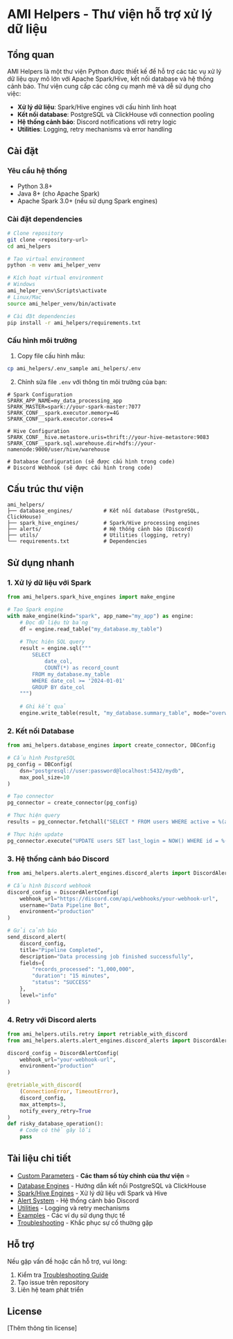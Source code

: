 # AMI Helpers - Thư viện hỗ trợ xử lý dữ liệu

## Tổng quan

AMI Helpers là một thư viện Python được thiết kế để hỗ trợ các tác vụ xử lý dữ liệu quy mô lớn với Apache Spark/Hive, kết nối database và hệ thống cảnh báo. Thư viện cung cấp các công cụ mạnh mẽ và dễ sử dụng cho việc:

- **Xử lý dữ liệu**: Spark/Hive engines với cấu hình linh hoạt
- **Kết nối database**: PostgreSQL và ClickHouse với connection pooling
- **Hệ thống cảnh báo**: Discord notifications với retry logic
- **Utilities**: Logging, retry mechanisms và error handling

## Cài đặt

### Yêu cầu hệ thống

- Python 3.8+
- Java 8+ (cho Apache Spark)
- Apache Spark 3.0+ (nếu sử dụng Spark engines)

### Cài đặt dependencies

```bash
# Clone repository
git clone <repository-url>
cd ami_helpers

# Tạo virtual environment
python -m venv ami_helper_venv

# Kích hoạt virtual environment
# Windows
ami_helper_venv\Scripts\activate
# Linux/Mac
source ami_helper_venv/bin/activate

# Cài đặt dependencies
pip install -r ami_helpers/requirements.txt
```

### Cấu hình môi trường

1. Copy file cấu hình mẫu:
```bash
cp ami_helpers/.env_sample ami_helpers/.env
```

2. Chỉnh sửa file `.env` với thông tin môi trường của bạn:
```env
# Spark Configuration
SPARK_APP_NAME=my_data_processing_app
SPARK_MASTER=spark://your-spark-master:7077
SPARK_CONF__spark.executor.memory=4G
SPARK_CONF__spark.executor.cores=4

# Hive Configuration
SPARK_CONF__hive.metastore.uris=thrift://your-hive-metastore:9083
SPARK_CONF__spark.sql.warehouse.dir=hdfs://your-namenode:9000/user/hive/warehouse

# Database Configuration (sẽ được cấu hình trong code)
# Discord Webhook (sẽ được cấu hình trong code)
```

## Cấu trúc thư viện

```
ami_helpers/
├── database_engines/          # Kết nối database (PostgreSQL, ClickHouse)
├── spark_hive_engines/        # Spark/Hive processing engines
├── alerts/                    # Hệ thống cảnh báo (Discord)
├── utils/                     # Utilities (logging, retry)
└── requirements.txt           # Dependencies
```

## Sử dụng nhanh

### 1. Xử lý dữ liệu với Spark

```python
from ami_helpers.spark_hive_engines import make_engine

# Tạo Spark engine
with make_engine(kind="spark", app_name="my_app") as engine:
    # Đọc dữ liệu từ bảng
    df = engine.read_table("my_database.my_table")
    
    # Thực hiện SQL query
    result = engine.sql("""
        SELECT 
            date_col,
            COUNT(*) as record_count
        FROM my_database.my_table 
        WHERE date_col >= '2024-01-01'
        GROUP BY date_col
    """)
    
    # Ghi kết quả
    engine.write_table(result, "my_database.summary_table", mode="overwrite")
```

### 2. Kết nối Database

```python
from ami_helpers.database_engines import create_connector, DBConfig

# Cấu hình PostgreSQL
pg_config = DBConfig(
    dsn="postgresql://user:password@localhost:5432/mydb",
    max_pool_size=10
)

# Tạo connector
pg_connector = create_connector(pg_config)

# Thực hiện query
results = pg_connector.fetchall("SELECT * FROM users WHERE active = %(active)s", {"active": True})

# Thực hiện update
pg_connector.execute("UPDATE users SET last_login = NOW() WHERE id = %(user_id)s", {"user_id": 123})
```

### 3. Hệ thống cảnh báo Discord

```python
from ami_helpers.alerts.alert_engines.discord_alerts import DiscordAlertConfig, send_discord_alert

# Cấu hình Discord webhook
discord_config = DiscordAlertConfig(
    webhook_url="https://discord.com/api/webhooks/your-webhook-url",
    username="Data Pipeline Bot",
    environment="production"
)

# Gửi cảnh báo
send_discord_alert(
    discord_config,
    title="Pipeline Completed",
    description="Data processing job finished successfully",
    fields={
        "records_processed": "1,000,000",
        "duration": "15 minutes",
        "status": "SUCCESS"
    },
    level="info"
)
```

### 4. Retry với Discord alerts

```python
from ami_helpers.utils.retry import retriable_with_discord
from ami_helpers.alerts.alert_engines.discord_alerts import DiscordAlertConfig

discord_config = DiscordAlertConfig(
    webhook_url="your-webhook-url",
    environment="production"
)

@retriable_with_discord(
    (ConnectionError, TimeoutError),
    discord_config,
    max_attempts=3,
    notify_every_retry=True
)
def risky_database_operation():
    # Code có thể gây lỗi
    pass
```

## Tài liệu chi tiết

- [Custom Parameters](docs/custom_parameters.md) - **Các tham số tùy chỉnh của thư viện** ⭐
- [Database Engines](docs/database_engines.md) - Hướng dẫn kết nối PostgreSQL và ClickHouse
- [Spark/Hive Engines](docs/spark_hive_engines.md) - Xử lý dữ liệu với Spark và Hive
- [Alert System](docs/alerts.md) - Hệ thống cảnh báo Discord
- [Utilities](docs/utils.md) - Logging và retry mechanisms
- [Examples](docs/examples.md) - Các ví dụ sử dụng thực tế
- [Troubleshooting](docs/troubleshooting.md) - Khắc phục sự cố thường gặp

## Hỗ trợ

Nếu gặp vấn đề hoặc cần hỗ trợ, vui lòng:

1. Kiểm tra [Troubleshooting Guide](docs/troubleshooting.md)
2. Tạo issue trên repository
3. Liên hệ team phát triển

## License

[Thêm thông tin license]
